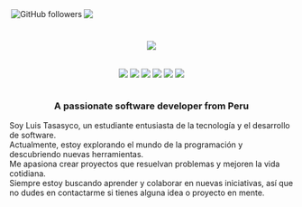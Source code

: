 <div style="display:flex"><img align="right" alt="GitHub followers" src="https://img.shields.io/github/followers/LTasaycoQ"><img align="right" src="https://visitcount.itsvg.in/api?id=LTasaycoQ&icon=0&color=0)](https://visitcount.itsvg.in" />
</div>


<h1 align="center">
    <img src="https://readme-typing-svg.herokuapp.com/?font=Righteous&size=35&center=true&vCenter=true&width=500&height=70&duration=4000&lines=Hi+There!+👋☕;+I'm+Luis+Tasayco!😎;" />
</h1>
<div style="display: flex; justify-content: center; align-items:center;">
    <p align="center">
        <img src="https://img.shields.io/badge/GitLab-330F63?style=for-the-badge&logo=gitlab&logoColor=white" />
        <img src="https://img.shields.io/badge/LinkedIn-0077B5?style=for-the-badge&logo=linkedin&logoColor=white" />
        <img src="https://img.shields.io/badge/HTML5-E34F26?style=for-the-badge&logo=html5&logoColor=white" />
        <img src="https://img.shields.io/badge/JavaScript-323330?style=for-the-badge&logo=javascript&logoColor=F7DF1E" />
        <img src="https://img.shields.io/badge/Spring-6DB33F?style=for-the-badge&logo=spring&logoColor=white" />
        <img src="https://img.shields.io/badge/Flutter-02569B?style=for-the-badge&logo=flutter&logoColor=white" />
    </p>
</div>

<h3 align="center">A passionate software developer from Peru</h3>

<p>       
    Soy Luis Tasasyco, un estudiante entusiasta de la tecnología y el desarrollo de software.<br>
    Actualmente, estoy explorando el mundo de la programación y descubriendo nuevas herramientas.<br>
    Me apasiona crear proyectos que resuelvan problemas y mejoren la vida cotidiana.<br>
    Siempre estoy buscando aprender y colaborar en nuevas iniciativas, así que no dudes en contactarme si tienes alguna idea o proyecto en mente.
</p>

     


